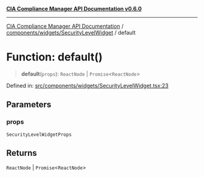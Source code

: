 [**CIA Compliance Manager API Documentation v0.6.0**](../../../../README.md)

***

[CIA Compliance Manager API Documentation](../../../../modules.md) / [components/widgets/SecurityLevelWidget](../README.md) / default

# Function: default()

> **default**(`props`): `ReactNode` \| `Promise`\<`ReactNode`\>

Defined in: [src/components/widgets/SecurityLevelWidget.tsx:23](https://github.com/Hack23/cia-compliance-manager/blob/ca083b463223765b22422b66b3a43930241849bd/src/components/widgets/SecurityLevelWidget.tsx#L23)

## Parameters

### props

`SecurityLevelWidgetProps`

## Returns

`ReactNode` \| `Promise`\<`ReactNode`\>

